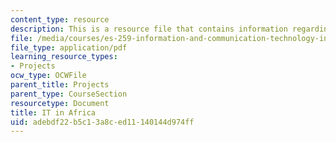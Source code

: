 ```yaml
---
content_type: resource
description: This is a resource file that contains information regarding IT in africa.
file: /media/courses/es-259-information-and-communication-technology-in-africa-spring-2006/adebdf22b5c13a8ced11140144d974ff_MITES_259S06_maltes_2.pdf
file_type: application/pdf
learning_resource_types:
- Projects
ocw_type: OCWFile
parent_title: Projects
parent_type: CourseSection
resourcetype: Document
title: IT in Africa
uid: adebdf22-b5c1-3a8c-ed11-140144d974ff
---
```

